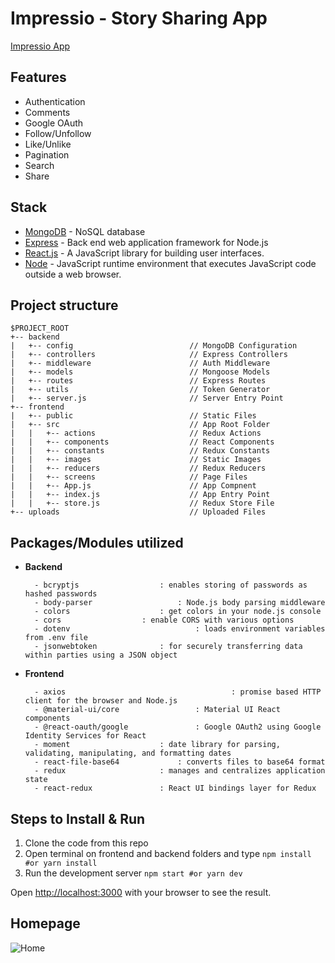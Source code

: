 # Impressio - Story Sharing App

[Impressio App](https://impressioapp.herokuapp.com)

## Features

- Authentication
- Comments
- Google OAuth
- Follow/Unfollow
- Like/Unlike
- Pagination
- Search
- Share

## Stack

- [MongoDB](https://www.mongodb.com) - NoSQL database
- [Express](https://expressjs.com) - Back end web application framework for Node.js
- [React.js](https://reactjs.org) - A JavaScript library for building user interfaces.
- [Node](https://nodejs.org/en/) - JavaScript runtime environment that executes JavaScript code outside a web browser.

## Project structure

```
$PROJECT_ROOT
+-- backend
|   +-- config                          // MongoDB Configuration
|   +-- controllers                     // Express Controllers
|   +-- middleware                      // Auth Middleware
|   +-- models                          // Mongoose Models
|   +-- routes                          // Express Routes
|   +-- utils                           // Token Generator
|   +-- server.js                   	// Server Entry Point
+-- frontend
|   +-- public                          // Static Files
|   +-- src                             // App Root Folder
|   |   +-- actions                     // Redux Actions
|   |   +-- components                  // React Components
|   |   +-- constants                   // Redux Constants
|   |   +-- images                    	// Static Images
|   |   +-- reducers                    // Redux Reducers
|   |   +-- screens                     // Page Files
|   |   +-- App.js                      // App Compnent
|   |   +-- index.js                    // App Entry Point
|   |   +-- store.js                    // Redux Store File
+-- uploads                             // Uploaded Files
```

## Packages/Modules utilized

- **Backend**

		- bcryptjs					: enables storing of passwords as hashed passwords
		- body-parser					: Node.js body parsing middleware
		- colors       				: get colors in your node.js console
		- cors					: enable CORS with various options
		- dotenv                			: loads environment variables from .env file
		- jsonwebtoken				: for securely transferring data within parties using a JSON object

- **Frontend**
    
		- axios                                    	: promise based HTTP client for the browser and Node.js
		- @material-ui/core 				: Material UI React components 
		- @react-oauth/google				: Google OAuth2 using Google Identity Services for React
		- moment 					: date library for parsing, validating, manipulating, and formatting dates
		- react-file-base64				: converts files to base64 format
		- redux 					: manages and centralizes application state
		- react-redux 				: React UI bindings layer for Redux 


## Steps to Install & Run

1.  Clone the code from this repo
2.  Open terminal on frontend and backend folders and type `npm install #or yarn install`
3.  Run the development server `npm start #or yarn dev`

Open [http://localhost:3000](http://localhost:3000) with your browser to see the result.

## Homepage

![Home](https://i.ibb.co/587b1fR/App-Homepage.png)
